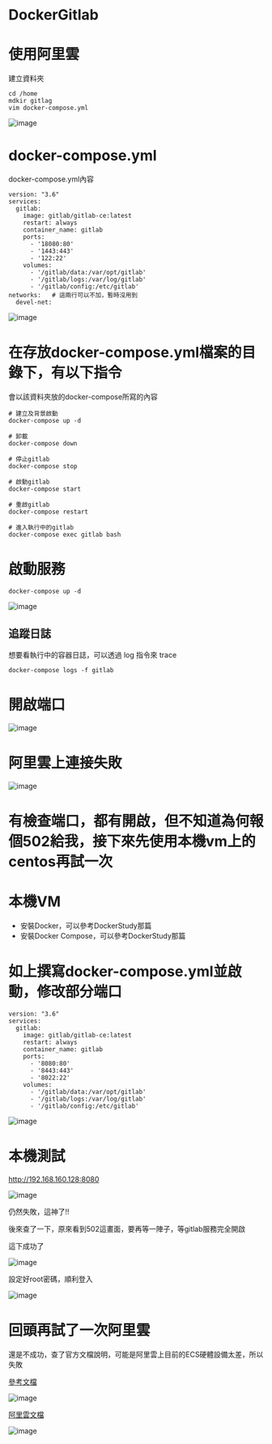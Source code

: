 # DockerGitlab

# 使用阿里雲

建立資料夾

```shell
cd /home
mdkir gitlag
vim docker-compose.yml
```

![image](./images/20200829154211.png)

# docker-compose.yml

docker-compose.yml內容

```shell
version: "3.6"
services:
  gitlab:
    image: gitlab/gitlab-ce:latest
    restart: always
    container_name: gitlab
    ports:
      - '18080:80'
      - '1443:443'
      - '122:22'
    volumes:
      - '/gitlab/data:/var/opt/gitlab'
      - '/gitlab/logs:/var/log/gitlab'
      - '/gitlab/config:/etc/gitlab'
networks:   # 這兩行可以不加，暫時沒用到
  devel-net:      
```

![image](./images/20200829154434.png)

# 在存放docker-compose.yml檔案的目錄下，有以下指令

會以該資料夾放的docker-compose所寫的內容
```shell
# 建立及背景啟動
docker-compose up -d

# 卸載
docker-compose down

# 停止gitlab
docker-compose stop 

# 啟動gitlab
docker-compose start 

# 重啟gitlab
docker-compose restart 

# 進入執行中的gitlab
docker-compose exec gitlab bash
```

# 啟動服務

```shell
docker-compose up -d
```

![image](./images/20200829154753.png)


## 追蹤日誌

想要看執行中的容器日誌，可以透過 log 指令來 trace

```shell
docker-compose logs -f gitlab
```

# 開啟端口

![image](./images/20200829155452.png)

# 阿里雲上連接失敗

![image](./images/20200829160230.png)

# 有檢查端口，都有開啟，但不知道為何報個502給我，接下來先使用本機vm上的centos再試一次

# 本機VM

- 安裝Docker，可以參考DockerStudy那篇
- 安裝Docker Compose，可以參考DockerStudy那篇

# 如上撰寫docker-compose.yml並啟動，修改部分端口

```shell
version: "3.6"
services:
  gitlab:
    image: gitlab/gitlab-ce:latest
    restart: always
    container_name: gitlab
    ports:
      - '8080:80'
      - '8443:443'
      - '8022:22'
    volumes:
      - '/gitlab/data:/var/opt/gitlab'
      - '/gitlab/logs:/var/log/gitlab'
      - '/gitlab/config:/etc/gitlab'
```

![image](./images/20200829192855.png)

# 本機測試

http://192.168.160.128:8080

![image](./images/20200829165735.png)

仍然失敗，這神了!!

後來查了一下，原來看到502這畫面，要再等一陣子，等gitlab服務完全開啟

這下成功了

![image](./images/20200829175120.png)

設定好root密碼，順利登入

![image](./images/20200829211343.png)

# 回頭再試了一次阿里雲

還是不成功，查了官方文檔說明，可能是阿里雲上目前的ECS硬體設備太差，所以失敗

[參考文檔](https://docs.gitlab.com/ce/install/requirements.html#hardware-requirements)

![image](./images/20200829192547.png)

[阿里雲文檔](https://help.aliyun.com/document_detail/52857.html)

![image](./images/20200829210115.png)





